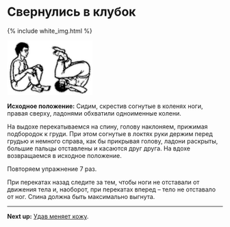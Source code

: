 # Свернулись в клубок

{% include white_img.html %}

![](./img/35.png)

**Исходное положение:** Сидим, скрестив согнутые в коленях ноги, правая сверху,
ладонями обхватили одноименные колени.

На выдохе перекатываемся на спину, голову наклоняем, прижимая подбородок к
груди. При этом согнутые в локтях руки держим перед грудью и немного справа, как
бы прикрывая голову, ладони раскрыты, большие пальцы отставлены и касаются друг
друга. На вдохе возвращаемся в исходное положение.

Повторяем упражнение 7 раз.

При перекатах назад следите за тем, чтобы ноги не отставали от движения тела и,
наоборот, при перекатах вперед – тело не отставало от ног. Спина должна быть
максимально выгнута.

***

**Next up:** [Удав меняет кожу](../36).
